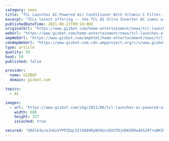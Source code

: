 ```yaml
---
category: news
title: "TCL Launches AI-Powered Air Conditioner With Vitamin C Filter: What Makes It Unique?"
excerpt: "TCLs latest offering -- the TCL AI Ultra Inverter AC comes with a Vitamin C filter and a lot more. Here is everything you need to know about the latest smart AC in the country."
publishedDateTime: 2021-06-21T09:14:00Z
originalUrl: "https://www.gizbot.com/home-entertainment/news/tcl-launches-ai-powered-air-conditioner-with-vitamin-c-filter-what-makes-it-unique-074996.html"
webUrl: "https://www.gizbot.com/home-entertainment/news/tcl-launches-ai-powered-air-conditioner-with-vitamin-c-filter-what-makes-it-unique-074996.html"
ampWebUrl: "https://www.gizbot.com/amphtml/home-entertainment/news/tcl-launches-ai-powered-air-conditioner-with-vitamin-c-filter-what-makes-it-unique-074996.html"
cdnAmpWebUrl: "https://www-gizbot-com.cdn.ampproject.org/c/s/www.gizbot.com/amphtml/home-entertainment/news/tcl-launches-ai-powered-air-conditioner-with-vitamin-c-filter-what-makes-it-unique-074996.html"
type: article
quality: 50
heat: 50
published: false

provider:
  name: GIZBOT
  domain: gizbot.com

topics:
  - AI

images:
  - url: "https://www.gizbot.com/img/2021/06/tcl-launches-ai-powered-air-conditioner-1624266651.jpg"
    width: 600
    height: 337
    isCached: true

secured: "U8GlA3o/eJnGsVYPPZQqcXItXA890yNY6UsnEDCPDjUbK8ERw46529f+a8KIQIVceftv150eNOvIF7sjVGUtCdcN1Xa247g7XtPiRkiFevIvkGAKb5eDrKJjuqmU8AFn038XxLpfPhwfJYUmhbM9fJWPeHG3rDPCZ0Tuh3z2U/fnfu8JdwfRI3XBU2tbSFmzuXnZwgczA2HUjSceZvfvL70nb4Fz1MmE5lm7mNK0b+cC1MLqwsMpcWynQhw489g3cs+hhgx3Fr9w/BAh0DvbVAv1PndiY/pn6yYKGX/xUghAhAXO6iWLfkYP2kqcFb6O48zMaS7nijbrI5WYvt4c+0+FfTsi82nDkNgpdHj6Ttw=;YbtOjQM0JtTZnFGKDA7xqA=="
---
```


